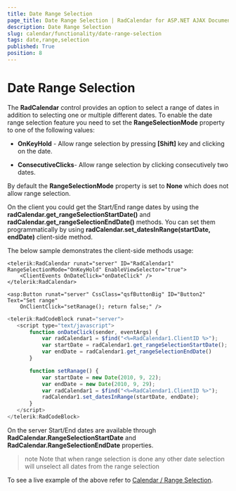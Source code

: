 ```yaml
---
title: Date Range Selection
page_title: Date Range Selection | RadCalendar for ASP.NET AJAX Documentation
description: Date Range Selection
slug: calendar/functionality/date-range-selection
tags: date,range,selection
published: True
position: 8
---
```


# Date Range Selection



The **RadCalendar** control provides an option to select a range of dates in addition to selecting one or multiple different dates. To enable the date range selection feature you need to set the **RangeSelectionMode** property to one of the following values:

* **OnKeyHold** - Allow range selection by pressing **[Shift]** key and clicking on the date.

* **ConsecutiveClicks**- Allow range selection by clicking consecutively two dates.

By default the **RangeSelectionMode** property is set to **None** which does not allow range selection.

On the client you could get the Start/End range dates by using the **radCalendar.get_rangeSelectionStartDate()** and **radCalendar.get_rangeSelectionEndDate()** methods. You can set them programmatically by using **radCalendar.set_datesInRange(startDate, endDate)** client-side method.

The below sample demonstrates the client-side methods usage:

````ASPNET
<telerik:RadCalendar runat="server" ID="RadCalendar1" RangeSelectionMode="OnKeyHold" EnableViewSelector="true">
    <ClientEvents OnDateClick="onDateClick" />
</telerik:RadCalendar>

<asp:Button runat="server" CssClass="qsfButtonBig" ID="Button2" Text="Set range"
    OnClientClick="setRanage(); return false;" />
````



````JavaScript
<telerik:RadCodeBlock runat="server">
   <script type="text/javascript">
       function onDateClick(sender, eventArgs) {
           var radCalendar1 = $find("<%=RadCalendar1.ClientID %>");
           var startDate = radCalendar1.get_rangeSelectionStartDate();
           var endDate = radCalendar1.get_rangeSelectionEndDate()
       }

       function setRanage() {
           var startDate = new Date(2010, 9, 22);
           var endDate = new Date(2010, 9, 29);
           var radCalendar1 = $find("<%=RadCalendar1.ClientID %>");
           radCalendar1.set_datesInRange(startDate, endDate);
       }
   </script>
</telerik:RadCodeBlock>
````



On the server Start/End dates are available through **RadCalendar.RangeSelectionStartDate** and **RadCalendar.RangeSelectionEndDate** properties.

>note 
Note that when range selection is done any other date selection will unselect all dates from the range selection
>


To see a live example of the above refer to [Calendar / Range Selection](http://demos.telerik.com/aspnet-ajax/calendar/examples/functionality/rangeselection/defaultcs.aspx).
